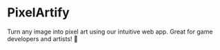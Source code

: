 # PixelArtify
Turn any image into pixel art using our intuitive web app. Great for game developers and artists! 🎨
